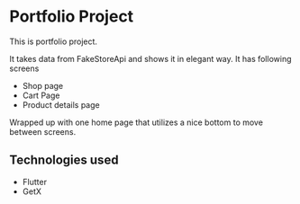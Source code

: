 # Portfolio Project

This is portfolio project.

It takes data from FakeStoreApi and shows it in elegant way.
It has following screens

- Shop page
- Cart Page
- Product details page

Wrapped up with one home page that utilizes a nice bottom to move between screens.

## Technologies used

- Flutter
- GetX

